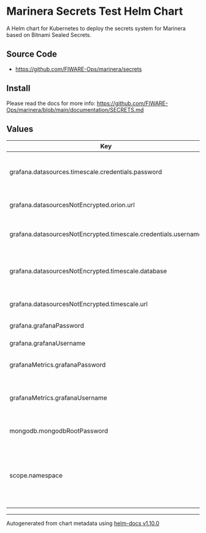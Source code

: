 # Marinera Secrets Test Helm Chart

A Helm chart for Kubernetes to deploy the secrets system for Marinera based on Bitnami Sealed Secrets.

## Source Code

* <https://github.com/FIWARE-Ops/marinera/secrets>

## Install

Please read the docs for more info: https://github.com/FIWARE-Ops/marinera/blob/main/documentation/SECRETS.md

## Values

| Key | Type | Default | Description |
|-----|------|---------|-------------|
| grafana.datasources.timescale.credentials.password | string | \<ENCRYPTED\> | TimescaleDB password to connect Grafana to TimescaleDB |
| grafana.datasourcesNotEncrypted.orion.url | string | `"http://orion-ld:1026"` | Orion-LD URL, not encrypted |
| grafana.datasourcesNotEncrypted.timescale.credentials.username | string | `"postgres"` | TimescaleDB username, not encrypted |
| grafana.datasourcesNotEncrypted.timescale.database | string | `"postgres"` | TimescaleDB database to connect to, not encrypted |
| grafana.datasourcesNotEncrypted.timescale.url | string | `"tsdb"` | TimescaleDB URL, not encrypted |
| grafana.grafanaPassword | string | \<ENCRYPTED\> | password for Grafana |
| grafana.grafanaUsername | string |\<ENCRYPTED\> | username for Grafana |
| grafanaMetrics.grafanaPassword | string | \<ENCRYPTED\> | password for Grafana Metrics |
| grafanaMetrics.grafanaUsername | string | \<ENCRYPTED\> | replica set key for MongoDB (minimun 5 characters) |
| mongodb.mongodbRootPassword | string | \<ENCRYPTED\> | root password for MongoDB |
| scope.namespace | bool | `false` | if true, all secrets will be namespace-wide and need to be created like that |

----------------------------------------------
Autogenerated from chart metadata using [helm-docs v1.10.0](https://github.com/norwoodj/helm-docs/releases/v1.10.0)
